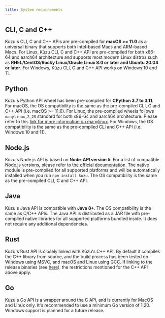```yaml
---
title: System requirements
---
```


## CLI, C and C++

Kùzu's CLI, C and C++ APIs are pre-compiled for **macOS >= 11.0** as a universal binary that supports both Intel-based Macs and ARM-based Macs. For Linux, Kùzu CLI, C and C++ API are pre-compiled for both x86-64 and aarch64 architecture and supports most modern Linux distros such as **RHEL/CentOS/Rocky Linux/Oracle Linux 8.0 or later and Ubuntu 20.04 or later**. For Windows, Kùzu CLI, C and C++ API works on Windows 10 and 11.

## Python

Kùzu's Python API wheel has been pre-compiled for **CPython 3.7 to 3.11**. For macOS, the OS compatibility is the same as the pre-compiled CLI, C and C++ API (i.e. macOS >= 11.0). For Linux, the pre-compiled wheels follows `manylinux_2_28` standard for both x86-64 and aarch64 architecture. Please refer to this [link for more information on manylinux](https://github.com/pypa/manylinux). For Windows, the OS compatibility is the same as the pre-compiled CLI and C++ API (i.e. Windows 10 and 11).

## Node.js

Kùzu's Node.js API is based on **Node-API version 5**. For a list of compatible Node.js versions, please refer to [the official documentation](https://nodejs.org/api/n-api.html#node-api-version-matrix). The native module is pre-compiled for all supported platforms and will be automatically installed when you run `npm install kuzu`. The OS compatibility is the same as the pre-compiled CLI, C and C++ API.

## Java

Kùzu's Java API is compatible with **Java 8+**. The OS compatibility is the same as C/C++ APIs. The Java API is distributed as a JAR file with pre-compiled native libraries for all supported platforms bundled inside. It does not require any additional dependencies.

## Rust

Kùzu's Rust API is closely linked with Kùzu's C++ API. By default it compiles the C++ library from source, and the build process has been tested on Windows using MSVC, and macOS and Linux using GCC. If linking to the release binaries (see [here](https://docs.rs/kuzu/latest/kuzu/#building)), the restrictions mentioned for the C++ API above apply.

## Go

Kùzu's Go API is a wrapper around the C API, and is currently for MacOS and Linux only. It's recommended to use a minimum Go version of 1.20. Windows support is planned for a future release.
